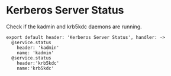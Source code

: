 
# Kerberos Server Status

Check if the kadmin and krb5kdc daemons are running.

    export default header: 'Kerberos Server Status', handler: ->
      @service.status
        header: 'kadmin'
        name: 'kadmin'
      @service.status
        header:'krb5kdc'
        name:'krb5kdc'

